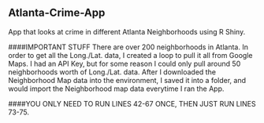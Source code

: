 ## Atlanta-Crime-App
App that looks at crime in different Atlanta Neighborhoods using R Shiny.

####IMPORTANT STUFF
There are over 200 neighborhoods in Atlanta. In order to get all the Long./Lat. data, I created a loop to pull it all from Google Maps.
I had an API Key, but for some reason I could only pull around 50 neighborhoods worth of Long./Lat. data. After I downloaded the Neighborhood Map data into the environment, I saved it into a folder, and would import the Neighborhood map data everytime I ran the App.

####YOU ONLY NEED TO RUN LINES 42-67 ONCE, THEN JUST RUN LINES 73-75.

